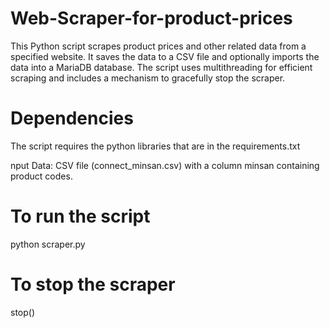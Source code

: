 # Web-Scraper-for-product-prices

This Python script scrapes product prices and other related data from a specified website. It saves the data to a CSV file and optionally imports the data into a MariaDB database. The script uses multithreading for efficient scraping and includes a mechanism to gracefully stop the scraper.

# Dependencies
The script requires the python libraries that are in the requirements.txt

nput Data: CSV file (connect_minsan.csv) with a column minsan containing product codes.

# To run the script

python scraper.py

# To stop the scraper

stop()
